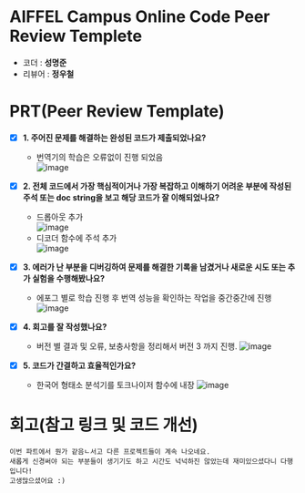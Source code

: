 # AIFFEL Campus Online Code Peer Review Templete
- 코더 : __성명준__
- 리뷰어 : __정우철__


# PRT(Peer Review Template)
- [X]  **1. 주어진 문제를 해결하는 완성된 코드가 제출되었나요?**
    - 번역기의 학습은 오류없이 진행 되었음  
    ![image](https://github.com/user-attachments/assets/db9e934f-4298-444a-9200-508b496f9176)

    
- [X]  **2. 전체 코드에서 가장 핵심적이거나 가장 복잡하고 이해하기 어려운 부분에 작성된 
주석 또는 doc string을 보고 해당 코드가 잘 이해되었나요?**
    - 드롭아웃 추가  
    ![image](https://github.com/user-attachments/assets/0a5dd643-ba6d-480e-99bb-88ebacfc6fa8)
    - 디코더 함수에 주석 추가  
      ![image](https://github.com/user-attachments/assets/327404df-47f7-4fc1-9094-1807630f2eee)


        
- [X]  **3. 에러가 난 부분을 디버깅하여 문제를 해결한 기록을 남겼거나
새로운 시도 또는 추가 실험을 수행해봤나요?**
    - 에포그 별로 학습 진행 후 번역 성능을 확인하는 작업을 중간중간에 진행
    ![image](https://github.com/user-attachments/assets/713a1124-72b4-4979-86ce-d7a00b972c66)

        
- [X]  **4. 회고를 잘 작성했나요?**
    - 버전 별 결과 및 오류, 보충사항을 정리해서 버전 3 까지 진행.
    ![image](https://github.com/user-attachments/assets/6a85e415-776e-4b33-81e6-cceec56ef2d0)

        
- [X]  **5. 코드가 간결하고 효율적인가요?**
    - 한국어 형태소 분석기를 토크나이저 함수에 내장
    ![image](https://github.com/user-attachments/assets/c6bde67e-2c43-4ca0-b3a7-75f982a14860)

    

# 회고(참고 링크 및 코드 개선)
```
이번 파트에서 뭔가 같음ㄴ서고 다른 프로젝트들이 계속 나오네요.
새롭게 신경써야 되는 부분들이 생기기도 하고 시간도 넉넉하진 않았는데 재미있으셨다니 다행입니다!
고생많으셨어요 :)
```
